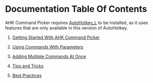 # Documentation Table Of Contents

AHK Command Picker requires [AutoHotkey_L][AutoHotkeyWebsiteUrl] to be installed, as it uses features that are only available in this version of AutoHotkey.

1. [Getting Started With AHK Command Picker][GettingStartedPage]

1. [Using Commands With Parameters][UsingCommandsWithParametersPage]

1. [Adding Multiple Commands At Once][AddingMultipleCommandsAtOncePage]

1. [Tips and Tricks][TipsAndTricksPage]

1. [Best Practices][BestPracticesPage]


<!-- Links -->
[AutoHotkeyWebsiteUrl]: http://www.autohotkey.com
[WhyUseAhkCommandPickerPage]: WhyUseAhkCommandPicker.md
[GettingStartedPage]: GettingStarted.md
[UsingCommandsWithParametersPage]: UsingCommandsWithParameters.md
[AddingMultipleCommandsAtOncePage]: AddingMultipleCommandsAtOnce.md
[BestPracticesPage]: BestPractices.md
[TipsAndTricksPage]: TipsAndTricks.md
